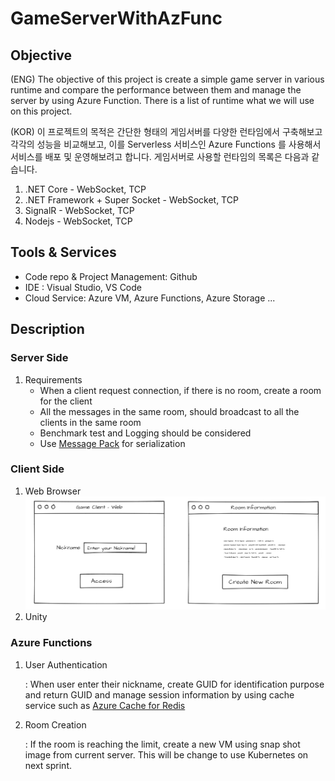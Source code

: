 # GameServerWithAzFunc

## Objective 
(ENG) The objective of this project is create a simple game server in various runtime and compare the performance between them and manage the server by using Azure Function. There is a list of runtime what we will use on this project.  


(KOR) 이 프로젝트의 목적은 간단한 형태의 게임서버를 다양한 런타임에서 구축해보고 각각의 성능을 비교해보고, 이를 Serverless 서비스인 Azure Functions 를 사용해서 서비스를 배포 및 운영해보려고 합니다. 
게임서버로 사용할 런타임의 목록은 다음과 같습니다. 

1. .NET Core - WebSocket, TCP
2. .NET Framework + Super Socket - WebSocket, TCP
3. SignalR - WebSocket, TCP
4. Nodejs - WebSocket, TCP

## Tools & Services
* Code repo & Project Management: Github
* IDE : Visual Studio, VS Code
* Cloud Service: Azure VM, Azure Functions, Azure Storage ...

## Description
### Server Side
1. Requirements
    * When a client request connection, if there is no room, create a room for the client
    * All the messages in the same room, should broadcast to all the clients in the same room
    * Benchmark test and Logging should be considered   
    * Use [Message Pack](https://msgpack.org/) for serialization 

### Client Side
1. Web Browser
![001](./images/image1.JPG)
2. Unity

### Azure Functions

1. User Authentication

    : When user enter their nickname, create GUID for identification purpose and return GUID and manage session information by using cache service such as [Azure Cache for Redis](https://azure.microsoft.com/ko-kr/services/cache/)
2. Room Creation
    
    : If the room is reaching the limit, create a new VM using snap shot image from current server. This will be change to use Kubernetes on next sprint.


